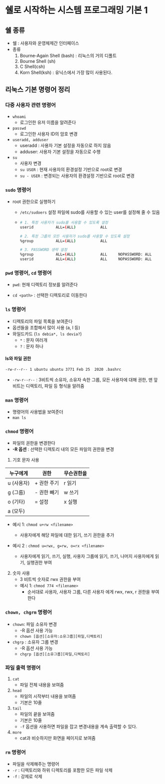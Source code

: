 # 쉘로 시작하는 시스템 프로그래밍 기본 1



## 쉘 종류

- 쉘 : 사용자와 운영체제간 인터페이스
- 종류
  1. Bourne-Again Shell (bash) : 리눅스의 거의 디폴트
  2. Bourne Shell (sh)
  3. C Shell(csh)
  4. Korn Shell(ksh) : 유닉스에서 가장 많이 사용된다.



## 리눅스 기본 명령어 정리

### 다중 사용자 관련 명령어

- `whoami`
  - 로그인한 유저 이름을 알려준다
- `passwd`
  - 로그인한 사용자 ID의 암호 변경
- `useradd, adduser`
  - useradd : 사용자 기본 설정을 자동으로 하지 않음
  - adduser: 사용자 기본 설정을 자동으로 수행
- `su`
  - 사용자 변경
  - `su USER` : 현재 사용자의 환경설정 기반으로 root로 변경
  - `su - USER` : 변경되는 사용자의 환경설정 기반으로 root로 변경



### `sudo` 명령어

- root 권한으로 실행하기

  - `/etc/sudoers` 설정 파일에 sudo를 사용할 수 있는 user를 설정해 줄 수 있음

  - ```sh
    # 1. 특정 사용자가 sudo를 사용할 수 있도록 설정
    userid			ALL=(ALL)			ALL
    
    # 2. 특정 그룹의 모든 사용자가 sudo를 사용할 수 있도록 설정
    %group			ALL=(ALL)			ALL
    
    # 3. PASSWORD 생략 설정
    %group			ALL=(ALL)			ALL		NOPASSWORD: ALL
    userid			ALL=(ALL)			ALL		NOPASSWORD: ALL
    ```



### `pwd` 명령어, `cd` 명령어

- `pwd`: 현재 디렉토리 정보를 알려준다

- `cd <path>` : 선택한 디렉토리로 이동한다

### `ls` 명령어

- 디렉토리의 파일 목록을 보여준다
- 옵션들을 조합해서 많이 사용 (a, l 등)
- 와일드카드 (`ls debia*, ls devia?`)
  - `*` : 문자 여러개
  - `?` : 문자 하나

#### ls와 파일 권한

```sh
-rw-r--r-- 1 ubuntu ubuntu 3771 Feb 25  2020 .bashrc
```

- `-rw-r--r--` : 3비트씩 소유자, 소유자 속한 그룹, 모든 사용자에 대해 권한, 맨 앞 비트는 디렉토리, 파일 등 형식을 알려줌

  

### `man` 명령어

- 명령어의 사용법을 보여준더
- `man ls`



### `chmod` 명령어

- 파일의 권한을 변경한다
- **-R 옵션** : 선택한 디렉토리 내의 모든 파일의 권한을 변경

1. 기호 문자 사용

| 누구에게   | 권한        | 무슨권한을 |
| ---------- | ----------- | ---------- |
| u (사용자) | + 권한 주기 | r 읽기     |
| g (그룹)   | - 권한 빼기 | w 쓰기     |
| o (기타)   | = 설정      | x 실행     |
| a (모두)   |             |            |

- 예시 1: `chmod u+rw <filename>`

  - 사용자에게 해당 파일에 대한 읽기, 쓰기 권한을 추가

- 예시 2 : `chmod u=rwx, g=rw, o=rx <filename>`

  - 사용자에게 읽기, 쓰기, 실행, 사용자 그룹에 읽기, 쓰기, 나머지 사용자에게 읽기, 실행권한 부여
  
  
  
2. 숫자 사용
   - 3 비트씩 숫자로 rwx 권한을 부여
   - 예시 1: `chmod 774 <filename>`
     - 순서대로 사용자, 사용자 그룹, 다른 사용자 에게 rwx, rwx, r 권한을 부여한다

### `chown, chgrm` 명령어

- `chown`: 파일 소유자 변경
  - -R 옵션 사용 가능
  - `chown [옵션][소유자:소유그룹][파일,디렉토리]`
- `chgrp` : 소유자 그룹 변경
  - -R 옵션 사용 가능
  - `chgrp [옵션][소유그룹][파일,디렉토리]`

### 파일 출력 명령어

1. `cat`
   - 파일 전체 내용을 보여줌
2. `head`
   - 파일의 시작부터 내용을 보여줌
   - 기본은 10줄
3. `tail`
   - 파일의 끝을 보여줌
   - 기본은 10줄
   - `-f` 옵션을 사용하면 파일을 잡고 변경내용을 계속 출력할 수 있다.
4. `more`
   - cat과 비슷하지만 화면을 페이지로 보여줌

### `rm` 명령어

- 파일을 삭제해주는 명령어
- `-r` : 디렉토리와 하위 디렉토리를 포함한 모든 파일 삭제
- `-f` : 강제로 삭제

